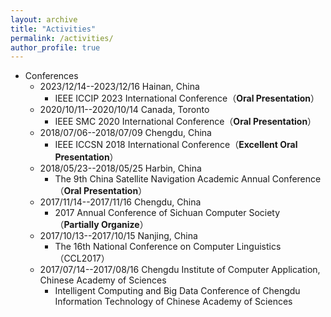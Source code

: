 ```yaml
---
layout: archive
title: "Activities"
permalink: /activities/
author_profile: true
---
```



* Conferences
  * 2023/12/14--2023/12/16 Hainan, China
    * IEEE ICCIP 2023 International Conference（__Oral Presentation__）
  * 2020/10/11--2020/10/14 Canada, Toronto
    * IEEE SMC 2020 International Conference（__Oral Presentation__）
  * 2018/07/06--2018/07/09 Chengdu, China
    * IEEE ICCSN 2018 International Conference（__Excellent Oral Presentation__）
  * 2018/05/23--2018/05/25 Harbin, China
    * The 9th China Satellite Navigation Academic Annual Conference （__Oral Presentation__）
  * 2017/11/14--2017/11/16 Chengdu, China
    * 2017 Annual Conference of Sichuan Computer Society （__Partially Organize__）
  * 2017/10/13--2017/10/15 Nanjing, China
    * The 16th National Conference on Computer Linguistics（CCL2017）  
  * 2017/07/14--2017/08/16 Chengdu Institute of Computer Application, Chinese Academy of Sciences
    * Intelligent Computing and Big Data Conference of Chengdu Information Technology of Chinese Academy of Sciences
